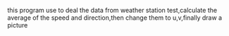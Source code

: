 this program use to deal the data from weather station test,calculate the average of the speed and direction,then change them to u,v,finally draw a picture
